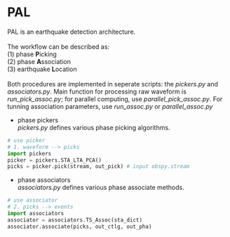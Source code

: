 # PAL

PAL is an earthquake detection architecture. <br>
<br>
The workflow can be described as: <br>
(1) phase **P**icking <br>
(2) phase **A**ssociation <br>
(3) earthquake **L**ocation <br>
<br>
Both procedures are implemented in seperate scripts: the *pickers.py* and *associators.py*. Main function for processing raw waveform is *run_pick_assoc.py*; for parallel computing, use *parallel_pick_assoc.py*. For tunning association parameters, use *run_assoc.py* or *parallel_assoc.py*
<br>
  
* phase pickers  
*pickers.py* defines various phase picking algorithms. 
```python
# use picker
# 1. waveform --> picks
import pickers
picker = pickers.STA_LTA_PCA()
picks = picker.pick(stream, out_pick) # input obspy.stream
```
  
* phase associators  
*associators.py* defines various phase associate methods.
```python
# use associator
# 2. picks --> events
import associators
associator = associators.TS_Assoc(sta_dict)
associator.associate(picks, out_ctlg, out_pha)
```
